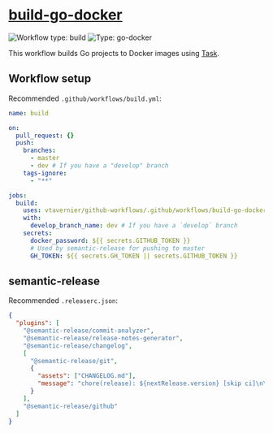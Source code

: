 # [build-go-docker](../.github/workflows/build-go-docker.yml)

![Workflow type: build](https://img.shields.io/badge/workflow-build-blue)
![Type: go-docker](https://img.shields.io/badge/type-go-docker-green)

This workflow builds Go projects to Docker images using [Task](https://taskfile.dev/).

## Workflow setup

Recommended `.github/workflows/build.yml`:

```yaml
name: build

on:
  pull_request: {}
  push:
    branches:
      - master
      - dev # If you have a "develop" branch
    tags-ignore:
      - "**"

jobs:
  build:
    uses: vtavernier/github-workflows/.github/workflows/build-go-docker.yml@WORKFLOW_VERSION
    with:
      develop_branch_name: dev # If you have a `develop` branch
    secrets:
      docker_password: ${{ secrets.GITHUB_TOKEN }}
      # Used by semantic-release for pushing to master
      GH_TOKEN: ${{ secrets.GH_TOKEN || secrets.GITHUB_TOKEN }}
```

## semantic-release

Recommended `.releaserc.json`:

```json
{
  "plugins": [
    "@semantic-release/commit-analyzer",
    "@semantic-release/release-notes-generator",
    "@semantic-release/changelog",
    [
      "@semantic-release/git",
      {
        "assets": ["CHANGELOG.md"],
        "message": "chore(release): ${nextRelease.version} [skip ci]\n\n${nextRelease.notes}"
      }
    ],
    "@semantic-release/github"
  ]
}
```

